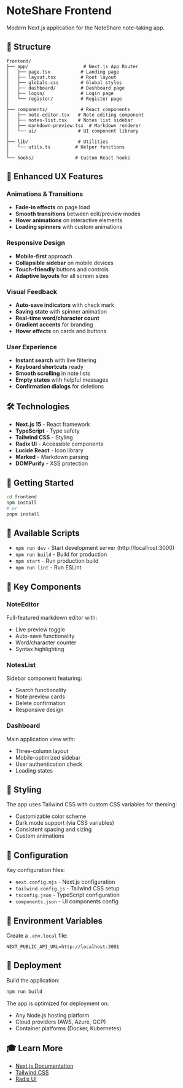 # NoteShare Frontend

Modern Next.js application for the NoteShare note-taking app.

## 📁 Structure

```
frontend/
├── app/                    # Next.js App Router
│   ├── page.tsx           # Landing page
│   ├── layout.tsx         # Root layout
│   ├── globals.css        # Global styles
│   ├── dashboard/         # Dashboard page
│   ├── login/             # Login page
│   └── register/          # Register page
│
├── components/            # React components
│   ├── note-editor.tsx   # Note editing component
│   ├── notes-list.tsx    # Notes list sidebar
│   ├── markdown-preview.tsx  # Markdown renderer
│   └── ui/               # UI component library
│
├── lib/                  # Utilities
│   └── utils.ts         # Helper functions
│
└── hooks/               # Custom React hooks
```

## 🎨 Enhanced UX Features

### Animations & Transitions
- **Fade-in effects** on page load
- **Smooth transitions** between edit/preview modes
- **Hover animations** on interactive elements
- **Loading spinners** with custom animations

### Responsive Design
- **Mobile-first** approach
- **Collapsible sidebar** on mobile devices
- **Touch-friendly** buttons and controls
- **Adaptive layouts** for all screen sizes

### Visual Feedback
- **Auto-save indicators** with check mark
- **Saving state** with spinner animation
- **Real-time word/character count**
- **Gradient accents** for branding
- **Hover effects** on cards and buttons

### User Experience
- **Instant search** with live filtering
- **Keyboard shortcuts** ready
- **Smooth scrolling** in note lists
- **Empty states** with helpful messages
- **Confirmation dialogs** for deletions

## 🛠️ Technologies

- **Next.js 15** - React framework
- **TypeScript** - Type safety
- **Tailwind CSS** - Styling
- **Radix UI** - Accessible components
- **Lucide React** - Icon library
- **Marked** - Markdown parsing
- **DOMPurify** - XSS protection

## 🚀 Getting Started

```bash
cd frontend
npm install
# or
pnpm install
```

## 📜 Available Scripts

- `npm run dev` - Start development server (http://localhost:3000)
- `npm run build` - Build for production
- `npm start` - Run production build
- `npm run lint` - Run ESLint

## 🎯 Key Components

### NoteEditor
Full-featured markdown editor with:
- Live preview toggle
- Auto-save functionality
- Word/character counter
- Syntax highlighting

### NotesList
Sidebar component featuring:
- Search functionality
- Note preview cards
- Delete confirmation
- Responsive design

### Dashboard
Main application view with:
- Three-column layout
- Mobile-optimized sidebar
- User authentication check
- Loading states

## 🎨 Styling

The app uses Tailwind CSS with custom CSS variables for theming:
- Customizable color scheme
- Dark mode support (via CSS variables)
- Consistent spacing and sizing
- Custom animations

## 🔧 Configuration

Key configuration files:
- `next.config.mjs` - Next.js configuration
- `tailwind.config.js` - Tailwind CSS setup
- `tsconfig.json` - TypeScript configuration
- `components.json` - UI components config

## 📝 Environment Variables

Create a `.env.local` file:
```env
NEXT_PUBLIC_API_URL=http://localhost:3001
```

## 🚀 Deployment

Build the application:
```bash
npm run build
```

The app is optimized for deployment on:
- Any Node.js hosting platform
- Cloud providers (AWS, Azure, GCP)
- Container platforms (Docker, Kubernetes)

## 🎓 Learn More

- [Next.js Documentation](https://nextjs.org/docs)
- [Tailwind CSS](https://tailwindcss.com/docs)
- [Radix UI](https://www.radix-ui.com/)
